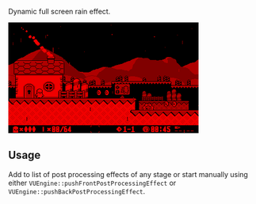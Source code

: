 Dynamic full screen rain effect. 

![](https://raw.githubusercontent.com/VUEngine/VUEngine-Plugins/master/postProcessing/Rain/preview.png)

## Usage

Add to list of post processing effects of any stage or start manually using either `VUEngine::pushFrontPostProcessingEffect` or `VUEngine::pushBackPostProcessingEffect`. 
